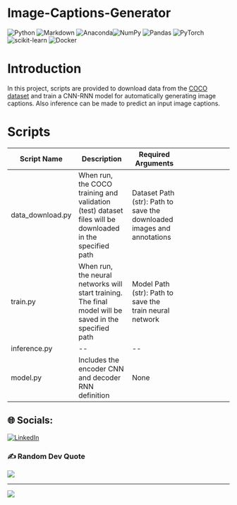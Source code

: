 # Image-Captions-Generator
![Python](https://img.shields.io/badge/python-3670A0?style=for-the-badge&logo=python&logoColor=ffdd54) ![Markdown](https://img.shields.io/badge/markdown-%23000000.svg?style=for-the-badge&logo=markdown&logoColor=white) ![Anaconda](https://img.shields.io/badge/Anaconda-%2344A833.svg?style=for-the-badge&logo=anaconda&logoColor=white)![NumPy](https://img.shields.io/badge/numpy-%23013243.svg?style=for-the-badge&logo=numpy&logoColor=white) ![Pandas](https://img.shields.io/badge/pandas-%23150458.svg?style=for-the-badge&logo=pandas&logoColor=white) ![PyTorch](https://img.shields.io/badge/PyTorch-%23EE4C2C.svg?style=for-the-badge&logo=PyTorch&logoColor=white) ![scikit-learn](https://img.shields.io/badge/scikit--learn-%23F7931E.svg?style=for-the-badge&logo=scikit-learn&logoColor=white) ![Docker](https://img.shields.io/badge/docker-%230db7ed.svg?style=for-the-badge&logo=docker&logoColor=white)

# Introduction

In this project, scripts are provided to download data from the [COCO dataset](http://cocodataset.org/#home) and train a CNN-RNN model for automatically generating image captions. Also inference can be made to predict an input image captions.

# Scripts
| Script Name      | Description                                                                                               | Required Arguments                                                     |   |   |   |   |   |   |   |
|------------------|-----------------------------------------------------------------------------------------------------------|------------------------------------------------------------------------|---|---|---|---|---|---|---|
| data_download.py | When run, the COCO training and validation (test) dataset files will be downloaded in the specified path  | Dataset Path (str): Path to save the downloaded images and annotations |   
| train.py         | When run, the neural networks will start training. The final model will be saved in the specified path    | Model Path (str): Path to save the train neural network                |   
| inference.py     | --                                                                                                        | --                                                                     |   
| model.py         | Includes the encoder CNN and decoder RNN definition                                                       | None                                                                   |   




## 🌐 Socials:
[![LinkedIn](https://img.shields.io/badge/LinkedIn-%230077B5.svg?logo=linkedin&logoColor=white)](https://linkedin.com/in/https://www.linkedin.com/in/zaid-ghazal/) 

### ✍️ Random Dev Quote
![](https://quotes-github-readme.vercel.app/api?type=vetical&theme=tokyonight)

---
[![](https://visitcount.itsvg.in/api?id=ZaidGhazal&icon=0&color=0)](https://visitcount.itsvg.in)

<!-- Proudly created with GPRM ( https://gprm.itsvg.in ) -->
